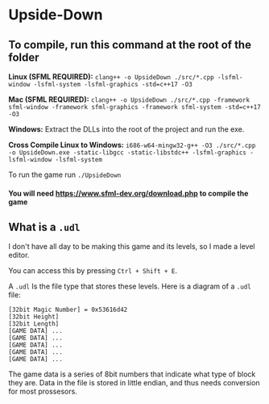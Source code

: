 # Upside-Down

## To compile, run this command at the root of the folder

**Linux (SFML REQUIRED):** `clang++ -o UpsideDown ./src/*.cpp -lsfml-window -lsfml-system -lsfml-graphics -std=c++17 -O3` 

**Mac (SFML REQUIRED):** `clang++ -o UpsideDown ./src/*.cpp -framework sfml-window -framework sfml-graphics -framework sfml-system -std=c++17 -O3`

**Windows:** Extract the DLLs into the root of the project and run the exe.

**Cross Compile Linux to Windows:** `i686-w64-mingw32-g++ -O3 ./src/*.cpp -o UpsideDown.exe -static-libgcc -static-libstdc++ -lsfml-graphics -lsfml-window -lsfml-system`

To run the game run `./UpsideDown` 

#### You will need https://www.sfml-dev.org/download.php to compile the game

## What is a `.udl`

I don't have all day to be making this game and its levels, so I made a level editor. 

You can access this by pressing `Ctrl + Shift + E`. 

A `.udl` Is the file type that stores these levels. Here is a diagram of a `.udl` file:

```
[32bit Magic Number] = 0x53616d42
[32bit Height]
[32bit Length]
[GAME DATA] ...
[GAME DATA] ...
[GAME DATA] ...
[GAME DATA] ...
[GAME DATA] ...
```

The game data is a series of 8bit numbers that indicate what type of block they are. Data in the file is stored in little endian, and thus needs conversion for most prossesors.
